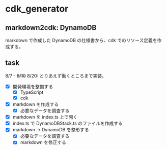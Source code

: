# cdk_generator

## markdown2cdk: DynamoDB

markdown で作成した DynamoDB の仕様書から、cdk でのリソース定義を作成する。


## task

8/7 - ~~8/10~~ 8/20: とりあえず動くところまで実装。

- [x] 開発環境を整備する
  - [x] TypeScript
  - [x] cdk
- [x] markdown を作成する
  - [x] 必要なデータを調査する
- [x] markdown を index.ts 上で開く
- [x] index.ts で DynamoDBStack.ts のファイルを作成する
- [x] markdown -> DynamoDB を整形する
  - [x] 必要なデータを調査する
  - [x] markdown を修正する